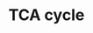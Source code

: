 ---
annotations:
- id: PW:0000026
  parent: classic metabolic pathway
  type: Pathway Ontology
  value: citric acid cycle pathway
authors:
- Kdahlquist
- MaintBot
- AlexanderPico
- Khanspers
- Thomas
- Ddigles
- Egonw
- Mkutmon
- DeSl
- Eweitz
- Larsgw
citedin: ''
communities: []
description: Based on Glycolysis and Gluconeogenesis Pathways at SGD and on Kruckeberg,
  AL and Dickinson, JR (2004) Carbon Metabolism in The Metabolism and Molecular Physiology
  of Saccharomyces cerevisiae, Dickinson, JR and Schweizer, M, eds, CRC Press.
last-edited: 2024-07-22
ndex: null
organisms:
- Saccharomyces cerevisiae
redirect_from:
- /index.php/Pathway:WP490
- /instance/WP490
- /instance/WP490_r134390
revision: r134390
schema-jsonld:
- '@context': https://schema.org/
  '@id': https://wikipathways.github.io/pathways/WP490.html
  '@type': Dataset
  creator:
    '@type': Organization
    name: WikiPathways
  description: Based on Glycolysis and Gluconeogenesis Pathways at SGD and on Kruckeberg,
    AL and Dickinson, JR (2004) Carbon Metabolism in The Metabolism and Molecular
    Physiology of Saccharomyces cerevisiae, Dickinson, JR and Schweizer, M, eds, CRC
    Press.
  keywords:
  - ACO1
  - ACO2
  - Acetyl-CoA
  - CIT1
  - CIT2
  - CIT3
  - Citrate
  - DAL7
  - FUM1
  - Fumarate
  - Glyoxylate
  - ICL1
  - IDH1
  - IDH2
  - IDP1
  - IDP2
  - Isocitrate
  - KGD1
  - KGD2
  - LAT1
  - LPD1
  - LSC1
  - LSC2
  - MAE1
  - MDH1
  - MDH2
  - MDH3
  - MLS1
  - Malate
  - Oxaloacetate
  - PDA1
  - PDB1
  - PDX1
  - PYC1
  - PYC2
  - Pyruvate
  - SDH1
  - SDH2
  - SDH3
  - SDH4
  - Succinate
  - Succinyl-CoA
  - alpha-ketoglutarate
  license: CC0
  name: TCA cycle
seo: CreativeWork
title: TCA cycle
wpid: WP490
---